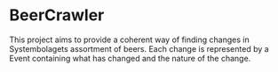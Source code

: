 # BeerCrawler

This project aims to provide a coherent way of finding changes in Systembolagets assortment of beers.
Each change is represented by a Event containing what has changed and the nature of the change.
